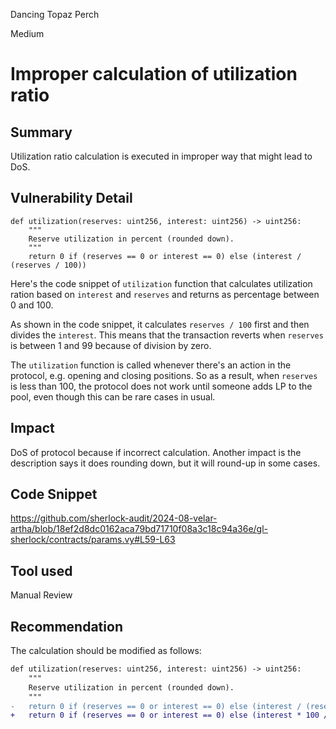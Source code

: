Dancing Topaz Perch

Medium

# Improper calculation of utilization ratio

## Summary
Utilization ratio calculation is executed in improper way that might lead to DoS.

## Vulnerability Detail
```vyper
def utilization(reserves: uint256, interest: uint256) -> uint256:
    """
    Reserve utilization in percent (rounded down).
    """
    return 0 if (reserves == 0 or interest == 0) else (interest / (reserves / 100))
```

Here's the code snippet of `utilization` function that calculates utilization ration based on `interest` and `reserves` and returns as percentage between 0 and 100.

As shown in the code snippet, it calculates `reserves / 100` first and then divides the `interest`.
This means that the transaction reverts when `reserves` is between 1 and 99 because of division by zero.

The `utilization` function is called whenever there's an action in the protocol, e.g. opening and closing positions.
So as a result, when `reserves` is less than 100, the protocol does not work until someone adds LP to the pool, even though this can be rare cases in usual.

## Impact
DoS of protocol because if incorrect calculation.
Another impact is the description says it does rounding down, but it will round-up in some cases.

## Code Snippet
https://github.com/sherlock-audit/2024-08-velar-artha/blob/18ef2d8dc0162aca79bd71710f08a3c18c94a36e/gl-sherlock/contracts/params.vy#L59-L63

## Tool used
Manual Review

## Recommendation
The calculation should be modified as follows:

```diff
def utilization(reserves: uint256, interest: uint256) -> uint256:
    """
    Reserve utilization in percent (rounded down).
    """
-   return 0 if (reserves == 0 or interest == 0) else (interest / (reserves / 100))
+   return 0 if (reserves == 0 or interest == 0) else (interest * 100 / reserves)
```
